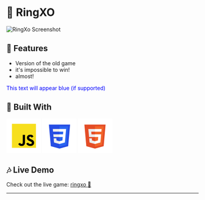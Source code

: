 # :ring: RingXO

![RingXo Screenshot](img/tic.avif)

## :sunflower: Features

- Version of the old game
- it's impossible to win!
- almost!

<span style="color:blue">This text will appear blue (if supported)</span>

## :toolbox: Built With

![Javascript](img/javascript.png)
![CSS](img/css.png)
![Html](img/html.png)


## :notes: Live Demo

Check out the live game: 
[ringxo :ring:](https://thmahler.net/games/ringxo)

---